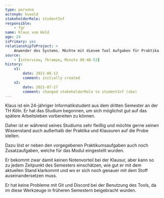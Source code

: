 ```yaml
---
type: persona
acronym: kvwald
stakeholderRole: studentInf
responsible: 
    - fgr
name: Klaus vom Wald
age: 24 
isPrimary: yes
relationshipToProject: >
    Anwender des Systems. Möchte mit diesem Tool Aufgaben für Praktika erledigen.
source: 
    - [interview, fkrampe, Minute 00-48-53]
history:
    v1:
        date: 2021-06-13
        comment: initially created
    v2:
        date: 2021-07-27
        comment: changed stakeholderRole to studentInf (sbe)        
---
```


Klaus ist ein 24-jähriger Informatikstudent aus dem dritten Semester an der TH Köln. Er hat das Studium begonnen, um sich möglichst gut auf das spätere Arbeitsleben vorbereiten zu können. 

Daher ist er während seines Studiums sehr fleißig und möchte gerne seinen Wissenstand auch außerhalb der Praktika und Klausuren auf die Probe stellen. 

Dazu löst er neben den vorgegebenen Praktikumsaufgaben auch noch Zusatzaufgaben, welche für das Modul eingestellt wurden.

Er bekommt zwar damit keinen Notenvorteil bei der Klausur, aber kann so zu jedem Zeitpunkt des Semesters einschätzen, wie gut er mit dem aktuellen Stand klarkommt und wo er sich noch genauer mit dem Stoff auseinandersetzen muss.

Er hat keine Probleme mit Git und Discord bei der Benutzung des Tools, da im diese Werkzeuge in früheren Semestern beigebracht wurden.
